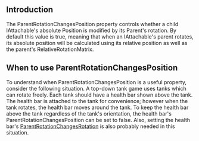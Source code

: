 ## Introduction

The ParentRotationChangesPosition property controls whether a child IAttachable's absolute Position is modified by its Parent's rotation. By default this value is true, meaning that when an IAttachable's parent rotates, its absolute position will be calculated using its relative position as well as the parent's RelativeRotationMatrix.

## When to use ParentRotationChangesPosition

To understand when ParentRotationChangesPosition is a useful property, consider the following situation. A top-down tank game uses tanks which can rotate freely. Each tank should have a health bar shown above the tank. The health bar is attached to the tank for convenience; however when the tank rotates, the health bar moves around the tank. To keep the health bar above the tank regardless of the tank's orientation, the health bar's ParentRotationChangesPosition can be set to false. Also, setting the health bar's [ParentRotationChangesRotation](/frb/docs/index.php?title=FlatRedBall.Math.IAttachable.ParentRotationChangesRotation "FlatRedBall.Math.IAttachable.ParentRotationChangesRotation") is also probably needed in this situation.
